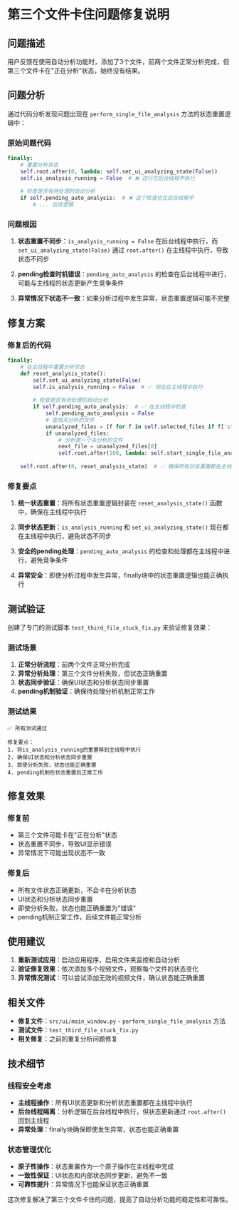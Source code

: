 # 第三个文件卡住问题修复说明

## 问题描述

用户反馈在使用自动分析功能时，添加了3个文件，前两个文件正常分析完成，但第三个文件卡在"正在分析"状态，始终没有结果。

## 问题分析

通过代码分析发现问题出现在 `perform_single_file_analysis` 方法的状态重置逻辑中：

### 原始问题代码

```python
finally:
    # 重置分析状态
    self.root.after(0, lambda: self.set_ui_analyzing_state(False))
    self.is_analysis_running = False  # ❌ 这行在后台线程中执行
    
    # 检查是否有待处理的自动分析
    if self.pending_auto_analysis:  # ❌ 这个检查也在后台线程中
        # ... 后续逻辑
```

### 问题根因

1. **状态重置不同步**：`is_analysis_running = False` 在后台线程中执行，而 `set_ui_analyzing_state(False)` 通过 `root.after()` 在主线程中执行，导致状态不同步

2. **pending检查时机错误**：`pending_auto_analysis` 的检查在后台线程中进行，可能与主线程的状态更新产生竞争条件

3. **异常情况下状态不一致**：如果分析过程中发生异常，状态重置逻辑可能不完整

## 修复方案

### 修复后的代码

```python
finally:
    # 在主线程中重置分析状态
    def reset_analysis_state():
        self.set_ui_analyzing_state(False)
        self.is_analysis_running = False  # ✅ 现在在主线程中执行
        
        # 检查是否有待处理的自动分析
        if self.pending_auto_analysis:  # ✅ 在主线程中检查
            self.pending_auto_analysis = False
            # 查找未分析的文件
            unanalyzed_files = [f for f in self.selected_files if f['status'] in ['就绪', '待分析']]
            if unanalyzed_files:
                # 分析第一个未分析的文件
                next_file = unanalyzed_files[0]
                self.root.after(100, lambda: self.start_single_file_analysis(next_file['path']))
    
    self.root.after(0, reset_analysis_state)  # ✅ 确保所有状态重置都在主线程中执行
```

### 修复要点

1. **统一状态重置**：将所有状态重置逻辑封装在 `reset_analysis_state()` 函数中，确保在主线程中执行

2. **同步状态更新**：`is_analysis_running` 和 `set_ui_analyzing_state()` 现在都在主线程中执行，避免状态不同步

3. **安全的pending处理**：`pending_auto_analysis` 的检查和处理都在主线程中进行，避免竞争条件

4. **异常安全**：即使分析过程中发生异常，finally块中的状态重置逻辑也能正确执行

## 测试验证

创建了专门的测试脚本 `test_third_file_stuck_fix.py` 来验证修复效果：

### 测试场景

1. **正常分析流程**：前两个文件正常分析完成
2. **异常分析处理**：第三个文件分析失败，但状态正确重置
3. **状态同步验证**：确保UI状态和分析状态同步重置
4. **pending机制验证**：确保待处理分析机制正常工作

### 测试结果

```
✅ 所有测试通过

修复要点：
1. 将is_analysis_running的重置移到主线程中执行
2. 确保UI状态和分析状态同步重置
3. 即使分析失败，状态也能正确重置
4. pending机制在状态重置后正常工作
```

## 修复效果

### 修复前
- 第三个文件可能卡在"正在分析"状态
- 状态重置不同步，导致UI显示错误
- 异常情况下可能出现状态不一致

### 修复后
- 所有文件状态正确更新，不会卡在分析状态
- UI状态和分析状态同步重置
- 即使分析失败，状态也能正确重置为"错误"
- pending机制正常工作，后续文件能正常分析

## 使用建议

1. **重新测试应用**：启动应用程序，启用文件夹监控和自动分析
2. **验证修复效果**：依次添加多个视频文件，观察每个文件的状态变化
3. **异常情况测试**：可以尝试添加无效的视频文件，确认状态能正确重置

## 相关文件

- **修复文件**：`src/ui/main_window.py` - `perform_single_file_analysis` 方法
- **测试文件**：`test_third_file_stuck_fix.py`
- **相关修复**：之前的重复分析问题修复

## 技术细节

### 线程安全考虑

- **主线程操作**：所有UI状态更新和分析状态重置都在主线程中执行
- **后台线程隔离**：分析逻辑在后台线程中执行，但状态更新通过 `root.after()` 回到主线程
- **异常处理**：finally块确保即使发生异常，状态也能正确重置

### 状态管理优化

- **原子性操作**：状态重置作为一个原子操作在主线程中完成
- **一致性保证**：UI状态和内部状态同步更新，避免不一致
- **可靠性提升**：异常情况下也能保证状态正确重置

这次修复解决了第三个文件卡住的问题，提高了自动分析功能的稳定性和可靠性。